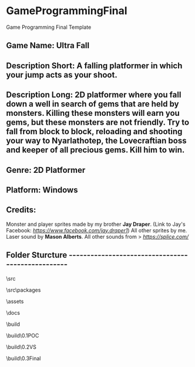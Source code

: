 # GameProgrammingFinal
Game Programming Final Template

## Game Name: Ultra Fall

## Description Short: A falling platformer in which your jump acts as your shoot. 

## Description Long: 2D platformer where you fall down a well in search of gems that are held by monsters. Killing these monsters will earn you gems, but these monsters are not friendly. Try to fall from block to block, reloading and shooting your way to Nyarlathotep, the Lovecraftian boss and keeper of all precious gems. Kill him to win.

## Genre: 2D Platformer

## Platform: Windows

## Credits:
Monster and player sprites made by my brother 
**Jay Draper**. (Link to Jay's Facebook: *https://www.facebook.com/jay.draper1*) All other sprites by me.
Laser sound by **Mason Alberts**.
All other sounds from > *https://splice.com/*

## Folder Sturcture --------------------------------------------------

\src

\src\packages

\assets

\docs

\build

\build\0.1POC

\build\0.2VS

\build\0.3Final
